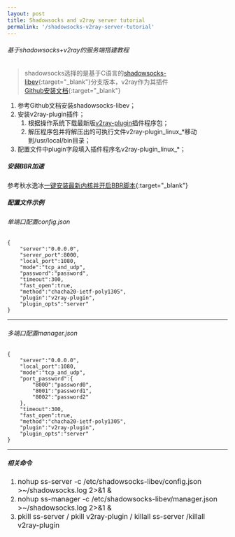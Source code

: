 ```yaml
---
layout: post
title: Shadowsocks and v2ray server tutorial
permalink: '/shadowsocks-v2ray-server-tutorial'
---
```


###### 基于shadowsocks+v2ray的服务端搭建教程

> shadowsocks选择的是基于C语言的[shadowsocks-libev](https://github.com/shadowsocks/shadowsocks-libev){:target="_blank"}分支版本，v2ray作为其插件  
> [Github安装文档](https://github.com/shadowsocks/shadowsocks-libev/blob/master/README.md){:target="_blank"}

<ol>
    <li>参考Github文档安装shadowsocks-libev；</li>
    <li>安装v2ray-plugin插件；
        <ol>
            <li>根据操作系统下载最新版<a href="https://github.com/shadowsocks/v2ray-plugin/releases" target="_blank">v2ray-plugin</a>插件程序包；</li>
            <li>解压程序包并将解压出的可执行文件v2ray-plugin_linux_*移动到/usr/local/bin目录；</li>
        </ol>
    </li>
    <li>配置文件中plugin字段填入插件程序名v2ray-plugin_linux_*；</li>
</ol>

##### 安装BBR加速
参考秋水逸冰[一键安装最新内核并开启BBR脚本](https://teddysun.com/489.html){:target="_blank"}  

##### 配置文件示例

###### 单端口配置config.json
```
{
    "server":"0.0.0.0",
    "server_port":8000,
    "local_port":1080,
    "mode":"tcp_and_udp",
    "password":"password",
    "timeout":300,
    "fast_open":true,
    "method":"chacha20-ietf-poly1305",
    "plugin":"v2ray-plugin",
    "plugin_opts":"server"
}
```

---

###### 多端口配置manager.json
```
{
    "server":"0.0.0.0",
    "local_port":1080,
    "mode":"tcp_and_udp",
    "port_password":{
        "8000":"password0",
        "8001":"password1",
        "8002":"password2"
    },
    "timeout":300,
    "fast_open":true,
    "method":"chacha20-ietf-poly1305",
    "plugin":"v2ray-plugin",
    "plugin_opts":"server"
}
```

---

##### 相关命令

<ol>
    <li><font size=3>nohup ss-server -c /etc/shadowsocks-libev/config.json >~/shadowsocks.log 2>&1 &</font></li>
    <li><font size=3>nohup ss-manager -c /etc/shadowsocks-libev/manager.json >~/shadowsocks.log 2>&1 &</font></li>
    <li><font size=3>pkill ss-server / pkill v2ray-plugin / killall ss-server /killall v2ray-plugin</font></li>
</ol>

